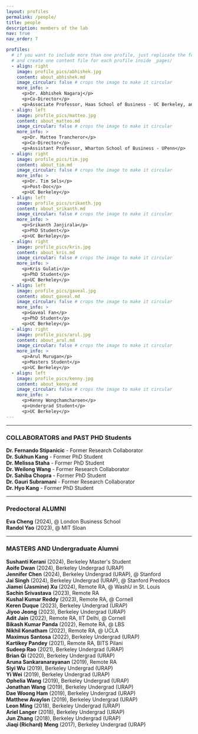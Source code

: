```yaml
---
layout: profiles
permalink: /people/
title: people
description: members of the lab
nav: true
nav_order: 7

profiles:
  # if you want to include more than one profile, just replicate the following block
  # and create one content file for each profile inside _pages/
  - align: right
    image: profile_pics/abhishek.jpg
    content: about_abhishek.md
    image_circular: false # crops the image to make it circular
    more_info: >
      <p>Dr. Abhishek Nagaraj</p>
      <p>Co-Director</p>
      <p>Associate Professor, Haas School of Business - UC Berkeley, and Faculty Research Fellow at NBER</p>
  - align: left
    image: profile_pics/matteo.jpg
    content: about_matteo.md
    image_circular: false # crops the image to make it circular
    more_info: >
      <p>Dr. Matteo Trancheror</p>
      <p>Co-Director</p>
      <p>Assistant Professor, Wharton School of Business - UPenn</p>
  - align: right
    image: profile_pics/tim.jpg
    content: about_tim.md
    image_circular: false # crops the image to make it circular
    more_info: >
      <p>Dr. Tim Sels</p>
      <p>Post-Doc</p>
      <p>UC Berkeley</p>
  - align: left
    image: profile_pics/srikanth.jpg
    content: about_srikanth.md
    image_circular: false # crops the image to make it circular
    more_info: >
      <p>Srikanth Janjirala</p>
      <p>PhD Student</p>
      <p>UC Berkeley</p>
  - align: right
    image: profile_pics/kris.jpg
    content: about_kris.md
    image_circular: false # crops the image to make it circular
    more_info: >
      <p>Kris Gulati</p>
      <p>PhD Student</p>
      <p>UC Berkeley</p>
  - align: left
    image: profile_pics/gaveal.jpg
    content: about_gaveal.md
    image_circular: false # crops the image to make it circular
    more_info: >
      <p>Gaveal Fan</p>
      <p>PhD Student</p>
      <p>UC Berkeley</p>
  - align: right
    image: profile_pics/arul.jpg
    content: about_arul.md
    image_circular: false # crops the image to make it circular
    more_info: >
      <p>Arul Murugan</p>
      <p>Masters Student</p>
      <p>UC Berkeley</p>
  - align: left
    image: profile_pics/kenny.jpg
    content: about_kenny.md
    image_circular: false # crops the image to make it circular
    more_info: >
      <p>Kenny Wongchamcharoen</p>
      <p>Undergrad Student</p>
      <p>UC Berkeley</p>
---
```


---

### COLLABORATORS and PAST PHD Students

**Dr. Fernando Stipanicic** - Former Research Collaborator  
**Dr. Sukhun Kang** - Former PhD Student  
**Dr. Melissa Staha** - Former PhD Student  
**Dr. Weilong Wang** - Former Research Collaborator  
**Dr. Sahiba Chopra** - Former PhD Student  
**Dr. Gauri Subramani** - Former Research Collaborator  
**Dr. Hyo Kang** - Former PhD Student

---

### Predoctoral ALUMNI

**Eva Cheng** (2024), @ London Business School  
**Randol Yao** (2023), @ MIT Sloan

---

### MASTERS AND Undergraduate Alumni

**Sushanti Kerani** (2024), Berkeley Master's Student  
**Aoife Dwan** (2024), Berkeley Undergrad (URAP)  
**Jennifer Chen** (2024), Berkeley Undergrad (URAP), @ Stanford  
**Jai Singh** (2024), Berkeley Undergrad (URAP), @ Stanford Predocs  
**Jiamei (Jasmine) Xu** (2024), Remote RA, @ WashU in St. Louis  
**Sachin Srivastava** (2023), Remote RA  
**Kushal Kumar Reddy** (2023), Remote RA, @ Cornell  
**Keren Duque** (2023), Berkeley Undergrad (URAP)  
**Jiyoo Jeong** (2023), Berkeley Undergrad (URAP)  
**Adit Jain** (2022), Remote RA, IIT Delhi, @ Cornell  
**Bikash Kumar Panda** (2022), Remote RA, @ LBS  
**Nikhil Konatham** (2022), Remote RA, @ UCLA  
**Maximus Santosa** (2022), Berkeley Undergrad (URAP)  
**Kartikey Pandey** (2021), Remote RA, BITS Pilani  
**Sudeep Rao** (2021), Berkeley Undergrad (URAP)  
**Brian Qi** (2020), Berkeley Undergrad (URAP)  
**Aruna Sankaranarayanan** (2019), Remote RA  
**Siyi Wu** (2019), Berkeley Undergrad (URAP)  
**Yi Wei** (2019), Berkeley Undergrad (URAP)  
**Ophelia Wang** (2019), Berkeley Undergrad (URAP)  
**Jonathan Wang** (2019), Berkeley Undergrad (URAP)  
**Dae Woong Ham** (2019), Berkeley Undergrad (URAP)  
**Matthew Avaylon** (2019), Berkeley Undergrad (URAP)  
**Leon Ming** (2018), Berkeley Undergrad (URAP)  
**Ariel Langer** (2018), Berkeley Undergrad (URAP)  
**Jun Zhang** (2018), Berkeley Undergrad (URAP)  
**Jiaqi (Richard) Meng** (2017), Berkeley Undergrad (URAP)
